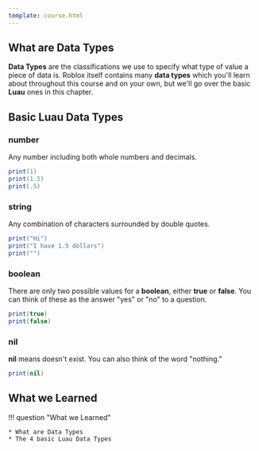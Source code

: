 ```yaml
---
template: course.html
---
```


## What are Data Types

**Data Types** are the classifications we use to specify what type of value a piece of data is.
Roblox itself contains many **data types** which you'll learn about throughout this course and on your own, but we'll go over the basic **Luau** ones in this chapter.

## Basic Luau Data Types

### number
Any number including both whole numbers and decimals.
``` lua title="Example"
print(1)
print(1.5)
print(.5)
```

### string
Any combination of characters surrounded by double quotes.
``` lua title="Example"
print("Hi")
print("I have 1.5 dollars")
print("")
```

### boolean
There are only two possible values for a **boolean**, either **true** or **false**. You can think of these as the answer "yes" or "no" to a question.
``` lua title="Example"
print(true)
print(false)
```

### nil
**nil** means doesn't exist. You can also think of the word "nothing."
``` lua title="Example"
print(nil)
```

## What we Learned

!!! question "What we Learned"

    * What are Data Types
    * The 4 basic Luau Data Types
